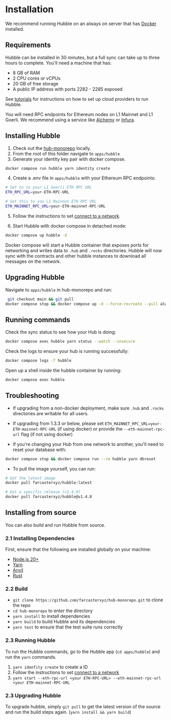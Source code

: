 # Installation

We recommend running Hubble on an always on server that has [Docker](https://docs.docker.com/desktop/install/linux-install/) installed. 

## Requirements

Hubble can be installed in 30 minutes, but a full sync can take up to three hours to complete. You'll need a machine that has: 

- 8 GB of RAM
- 2 CPU cores or vCPUs
- 20 GB of free storage
- A public IP address with ports 2282 - 2285 exposed

See [tutorials](./tutorials.html) for instructions on how to set up cloud providers to run Hubble.

You will need RPC endpoints for Ethereum nodes on L1 Mainnet and L1 Goerli. We recommend using a service like [Alchemy](https://www.alchemy.com/) or [Infura](https://www.infura.io/).



## Installing Hubble

1. Check out the [hub-monorepo](https://github.com/farcasterxyz/hub-monorepo) locally.
2. From the root of this folder navigate to `apps/hubble`
3. Generate your identity key pair with docker compose.

```bash
docker compose run hubble yarn identity create
```

4. Create a .env file in `apps/hubble` with your Ethereum RPC endpoints:

```bash
# Set to to your L1 Goerli ETH RPC URL
ETH_RPC_URL=your-ETH-RPC-URL

# Set this to you L1 Mainnet ETH RPC URL
ETH_MAINNET_RPC_URL=your-ETH-mainnet-RPC-URL
```

5. Follow the instructions to set [connect to a network](./networks.md).

6. Start Hubble with docker compose in detached mode:

```bash
docker compose up hubble -d
``` 

Docker compose will start a Hubble container that exposes ports for networking and writes data to `.hub` and `.rocks` directories. Hubble will now sync with the contracts and other hubble instances to download all messages on the network. 

## Upgrading Hubble

Navigate to `apps/hubble` in hub-monorepo and run: 

```bash
 git checkout main && git pull
docker compose stop && docker compose up -d --force-recreate --pull always
```

## Running commands

Check the sync status to see how your Hub is doing:

```bash
docker compose exec hubble yarn status --watch --insecure
```

Check the logs to ensure your hub is running successfully:

```bash
docker compose logs -f hubble
```

Open up a shell inside the hubble container by running:

```bash
docker compose exec hubble
```

## Troubleshooting

- If upgrading from a non-docker deployment, make sure `.hub` and `.rocks` directories are writable for all users.

- If upgrading from 1.3.3 or below, please set `ETH_MAINNET_RPC_URL=your-ETH-mainnet-RPC-URL` (if using docker) or provide the `--eth-mainnet-rpc-url` flag (if not using docker)

- If you're changing your Hub from one network to another, you'll need to reset your database with:  

```bash
docker compose stop && docker compose run --rm hubble yarn dbreset
```


- To pull the image yourself, you can run:

```bash
# Get the latest image
docker pull farcasterxyz/hubble:latest

# Get a specific release (v1.4.0)
docker pull farcasterxyz/hubble@v1.4.0
```

## Installing from source
You can also build and run Hubble from source. 

### 2.1 Installing Dependencies

First, ensure that the following are installed globally on your machine:

- [Node.js 20+](https://nodejs.org/en/download/releases)
- [Yarn](https://classic.yarnpkg.com/lang/en/docs/install)
- [Anvil](https://book.getfoundry.sh/getting-started/installation#using-foundryup)
- [Rust](https://www.rust-lang.org/tools/install)

### 2.2 Build

- `git clone https://github.com/farcasterxyz/hub-monorepo.git` to clone the repo
- `cd hub-monorepo` to enter the directory
- `yarn install` to install dependencies
- `yarn build` to build Hubble and its dependencies
- `yarn test` to ensure that the test suite runs correctly

### 2.3 Running Hubble
To run the Hubble commands, go to the Hubble app (`cd apps/hubble`) and run the `yarn` commands.

1. `yarn idenfity create` to create a ID
2. Follow the instructions to set [connect to a network](./networks.md)
3. `yarn start --eth-rpc-url <your ETH-RPC-URL> --eth-mainnet-rpc-url <your ETH-mainnet-RPC-URL`

### 2.3 Upgrading Hubble
To upgrade hubble, simply `git pull` to get the latest version of the source and run the build steps again. (`yarn install && yarn build`)
